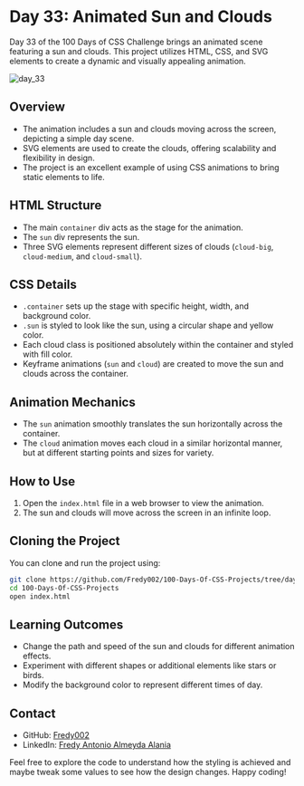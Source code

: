 # Day 33: Animated Sun and Clouds

Day 33 of the 100 Days of CSS Challenge brings an animated scene featuring a sun and clouds. This project utilizes HTML, CSS, and SVG elements to create a dynamic and visually appealing animation.

![day_33](https://github.com/Fredy002/100-Days-Of-CSS-Projects/assets/104151778/f9f7b5cd-a1d4-475e-bf6d-76cb5a30d1cd)

## Overview

- The animation includes a sun and clouds moving across the screen, depicting a simple day scene.
- SVG elements are used to create the clouds, offering scalability and flexibility in design.
- The project is an excellent example of using CSS animations to bring static elements to life.

## HTML Structure

- The main `container` div acts as the stage for the animation.
- The `sun` div represents the sun.
- Three SVG elements represent different sizes of clouds (`cloud-big`, `cloud-medium`, and `cloud-small`).

## CSS Details

- `.container` sets up the stage with specific height, width, and background color.
- `.sun` is styled to look like the sun, using a circular shape and yellow color.
- Each cloud class is positioned absolutely within the container and styled with fill color.
- Keyframe animations (`sun` and `cloud`) are created to move the sun and clouds across the container.

## Animation Mechanics

- The `sun` animation smoothly translates the sun horizontally across the container.
- The `cloud` animation moves each cloud in a similar horizontal manner, but at different starting points and sizes for variety.

## How to Use

1. Open the `index.html` file in a web browser to view the animation.
2. The sun and clouds will move across the screen in an infinite loop.

## Cloning the Project

You can clone and run the project using:

```bash
git clone https://github.com/Fredy002/100-Days-Of-CSS-Projects/tree/day_31-40/day_32
cd 100-Days-Of-CSS-Projects
open index.html
```

## Learning Outcomes

- Change the path and speed of the sun and clouds for different animation effects.
- Experiment with different shapes or additional elements like stars or birds.
- Modify the background color to represent different times of day.

## Contact

- GitHub: [Fredy002](https://github.com/Fredy002)
- LinkedIn: [Fredy Antonio Almeyda Alania](https://www.linkedin.com/in/fredy-antonio-almeyda-alania/)

Feel free to explore the code to understand how the styling is achieved and maybe tweak some values to see how the design changes. Happy coding!
